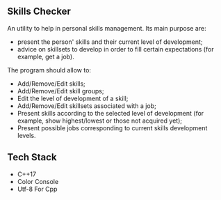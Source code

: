 ## Skills Checker ##
An utility to help in personal skills management. Its main purpose are:
+ present the person' skills and their current level of development;
+ advice on skillsets to develop in order to fill certain expectations (for example, get a job).

The program should allow to:
+ Add/Remove/Edit skills;
+ Add/Remove/Edit skill groups;
+ Edit the level of development of a skill;
+ Add/Remove/Edit skillsets associated with a job;
+ Present skills according to the selected level of development (for example, show highest/lowest or those not acquired yet);
+ Present possible jobs corresponding to current skills development levels.

## Tech Stack ##
+ C++17
+ Color Console
+ Utf-8 For Cpp
